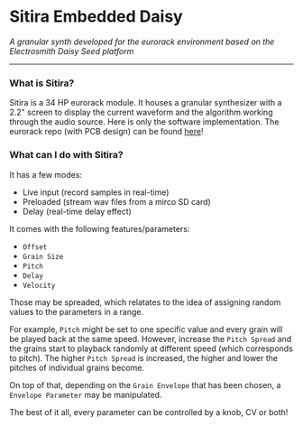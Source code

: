 # Sitira Embedded Daisy
*A granular synth developed for the eurorack environment based on the Electrosmith Daisy Seed platform*

---

### What is Sitira?
Sitira is a 34 HP eurorack module. It houses a granular synthesizer with a 2.2" screen to display the current waveform and the algorithm working through the audio source. Here is only the software implementation. The eurorack repo (with PCB design) can be found [here](https://github.com/backtail/sitira-eurorack)!

### What can I do with Sitira?
It has a few modes:
- Live input (record samples in real-time)
- Preloaded (stream wav files from a mirco SD card)
- Delay (real-time delay effect)

It comes with the following features/parameters:
- `Offset`
- `Grain Size`
- `Pitch`
- `Delay`
- `Velocity`
 
Those may be spreaded, which relatates to the idea of assigning random values to the parameters in a range.

For example, `Pitch` might be set to one specific value and every grain will be played back at the same speed. However, increase the `Pitch Spread` and the grains start to playback randomly at different speed (which corresponds to pitch). The higher `Pitch Spread` is increased, the higher and lower the pitches of individual grains become.

On top of that, depending on the `Grain Envelope` that has been chosen, a `Envelope Parameter` may be manipulated.

The best of it all, every parameter can be controlled by a knob, CV or both!
